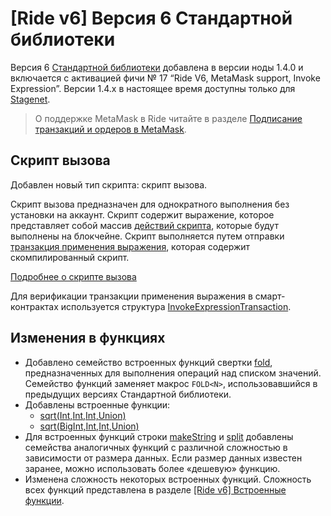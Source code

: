# [Ride v6] Версия 6 Стандартной библиотеки

Версия 6 [Стандартной библиотеки](/ru/ride/script/standard-library) добавлена в версии ноды 1.4.0 и включается с активацией фичи №&nbsp;17 “Ride V6, MetaMask support, Invoke Expression”. Версии 1.4.x в настоящее время доступны только для [Stagenet](/ru/blockchain/blockchain-network/).

> О поддержке MetaMask в Ride читайте в разделе [Подписание транзакций и ордеров в MetaMask](/ru/keep-in-touch/metamask).

## Скрипт вызова

Добавлен новый тип скрипта: скрипт вызова.

Скрипт вызова предназначен для однократного выполнения без установки на аккаунт. Скрипт содержит выражение, которое представляет собой массив [действий скрипта](/ru/ride/structures/script-actions/), которые будут выполнены на блокчейне. Скрипт выполняется путем отправки [транзакция применения выражения](/ru/blockchain/transaction-type/invoke-expression-transaction), которая содержит скомпилированный скрипт.

[Подробнее о скрипте вызова](/ru/ride/v6/script/script-types/call-script)

Для верификации транзакции применения выражения в смарт-контрактах используется структура [InvokeExpressionTransaction](/ru/ride/v6/structures/transaction-structures/invoke-expression-transaction).

## Изменения в функциях

* Добавлено семейство встроенных функций свертки [fold](/ru/ride/v6/functions/built-in-functions/fold-functions), предназначенных для выполнения операций над списком значений. Семейство функций заменяет макрос `FOLD<N>`, использовавшийся в предыдущих версиях Стандартной библиотеки.
* Добавлены встроенные функции:
   * [sqrt(Int,Int,Int,Union)](/ru/ride/v6/functions/built-in-functions/math-functions#sqrt)
   * [sqrt(BigInt,Int,Int,Union)](/ru/ride/v6/functions/built-in-functions/math-functions#sqrtbigint)
* Для встроенных функций строки [makeString](/ru/ride/v6/functions/built-in-functions/string-functions#makestring-list-string-string-string) и [split](/ru/ride/v6/functions/built-in-functions/string-functions#split-string-string-list-string) добавлены семейства аналогичных функций с различной сложностью в зависимости от размера данных. Если размер данных известен заранее, можно использовать более «дешевую» функцию.
* Изменена сложность некоторых встроенных функций. Сложность всех функций представлена в разделе [[Ride v6] Встроенные функции](/ru/ride/v6/functions/built-in-functions/).
